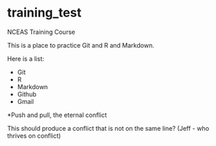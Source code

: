 # training_test
NCEAS Training Course

This is a place to practice Git and R and Markdown.

Here is a list:

* Git
* R
* Markdown
* Github
* Gmail

*Push and pull, the eternal conflict

This should produce a conflict that is not on the same line? (Jeff - who thrives on conflict)
